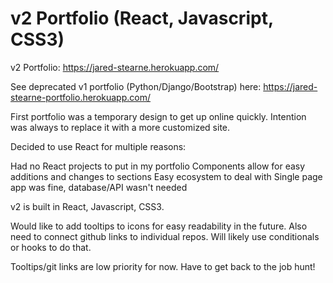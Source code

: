# v2 Portfolio (React, Javascript, CSS3)
v2 Portfolio: https://jared-stearne.herokuapp.com/

See deprecated v1 portfolio (Python/Django/Bootstrap) here: https://jared-stearne-portfolio.herokuapp.com/

First portfolio was a temporary design to get up online quickly. Intention was always to replace it with a more customized site.

Decided to use React for multiple reasons:

Had no React projects to put in my portfolio
Components allow for easy additions and changes to sections
Easy ecosystem to deal with
Single page app was fine, database/API wasn't needed

v2 is built in React, Javascript, CSS3. 

Would like to add tooltips to icons for easy readability in the future. Also need to connect github links to individual repos. 
Will likely use conditionals or hooks to do that.

Tooltips/git links are low priority for now. Have to get back to the job hunt!